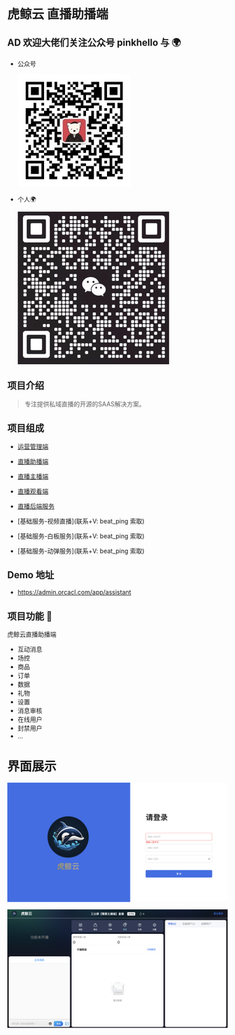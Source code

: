 # 虎鲸云 直播助播端

## AD 欢迎大佬们关注公众号 pinkhello 与 🌍 

- 公众号
    
    ![pinkhello](./qrcode.jpg)

- 个人🌍 
    
    ![v](./qrcodegr.jpg)

## 项目介绍
 
 > 专注提供私域直播的开源的SAAS解决方案。
 
## 项目组成

- [运营管理端](https://github.com/orca-yun/orca-admin)

- [直播助播端](https://github.com/orca-yun/assis-client)

- [直播主播端](https://github.com/orca-yun/anchor-client)

- [直播观看端](https://github.com/orca-yun/audience-client)

- [直播后端服务](https://github.com/orca-yun/living)

- [基础服务-视频直播](联系+V: beat_ping 索取)

- [基础服务-白板服务](联系+V: beat_ping 索取)

- [基础服务-动弹服务](联系+V: beat_ping 索取)


## Demo 地址
- https://admin.orcacl.com/app/assistant

## 项目功能 🔨

虎鲸云直播助播端

- 互动消息
- 场控
- 商品
- 订单
- 数据
- 礼物
- 设置
- 消息审核
- 在线用户
- 封禁用户
- ...

# 界面展示


 ![登陆页](./demo/login.png)


 ![首页](./demo/home.png)


